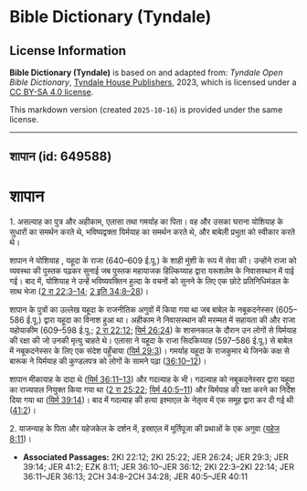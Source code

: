 # Bible Dictionary (Tyndale)

## License Information

**Bible Dictionary (Tyndale)** is based on and adapted from: _Tyndale Open Bible Dictionary_, [Tyndale House Publishers](https://tyndaleopenresources.com/), 2023, which is licensed under a [CC BY-SA 4.0 license](https://creativecommons.org/licenses/by-sa/4.0/legalcode.en).

This markdown version (created `2025-10-16`) is provided under the same license.



--------------------------------

## शापान (id: 649588)

शापान
=====

1\. असल्याह का पुत्र और अहीकाम, एलासा तथा गमर्याह का पिता। वह और उसका घराना योशियाह के सुधारों का समर्थन करते थे, भविष्यद्वक्ता यिर्मयाह का समर्थन करते थे, और बाबेली प्रभुता को स्वीकार करते थे।

शापान ने योशियाह , यहूदा के राजा (640–609 ई.पू.) के शाही मुंशी के रूप में सेवा की। उन्होंने राजा को व्यवस्था की पुस्तक पढ़कर सुनाई जब पुस्तक महायाजक हिल्किय्याह द्वारा यरूशलेम के निवासस्थान में पाई गई। बाद में, योशियाह ने उन्हें भविष्यवक्तिन हुल्दा के वचनों को सुनने के लिए एक छोटे प्रतिनिधिमंडल के साथ भेजा ([2 रा 22:3–14](https://ref.ly/2Kgs22:3-2Kgs22:14); [2 इति 34:8–28](https://ref.ly/2Chr34:8-2Chr34:28))।

शापान के पुत्रों का उल्लेख यहूदा के राजनीतिक अगुवों में किया गया था जब बाबेल के नबूकदनेस्सर (605–586 ई.पू.) द्वारा यहूदा का विनाश हुआ था। अहीकाम ने निवासस्थान की मरम्मत में सहायता की और राजा यहोयाकीम (609–598 ई.पू.; [2 रा 22:12](https://ref.ly/2Kgs22:12); [यिर्म 26:24](https://ref.ly/Jer26:24)) के शासनकाल के दौरान उन लोगों से यिर्मयाह की रक्षा की जो उनकी मृत्यु चाहते थे। एलासा ने यहूदा के राजा सिदकिय्याह (597–586 ई.पू.) से बाबेल में नबूकदनेस्सर के लिए एक संदेश पहुँचाया ([यिर्म 29:3](https://ref.ly/Jer29:3))। गमर्याह यहूदा के राजकुमार थे जिनके कक्ष से बारूक ने यिर्मयाह की कुण्डलपत्र को लोगों के सामने पढ़ा ([36:10–12](https://ref.ly/Jer36:10-Jer36:12))।

शापान मीकायाह के दादा थे ([यिर्म 36:11–13](https://ref.ly/Jer36:11-Jer36:13)) और गदल्याह के भी। गदल्याह को नबूकदनेस्सर द्वारा यहूदा का राज्यपाल नियुक्त किया गया था ([2 रा 25:22](https://ref.ly/2Kgs25:22); [यिर्म 40:5–11](https://ref.ly/Jer40:5-Jer40:11)) और यिर्मयाह की रक्षा करने का निर्देश दिया गया था ([यिर्म 39:14](https://ref.ly/Jer39:14))। बाद में गदल्याह की हत्या इश्माएल के नेतृत्व में एक समूह द्वारा कर दी गई थी ([41:2](https://ref.ly/Jer41:2))।

2\. याजन्याह के पिता और यहेजकेल के दर्शन में, इस्राएल में मूर्तिपूजा की प्रथाओं के एक अगुवा ([यहेज 8:11](https://ref.ly/Ezek8:11))।

* **Associated Passages:** 2KI 22:12; 2KI 25:22; JER 26:24; JER 29:3; JER 39:14; JER 41:2; EZK 8:11; JER 36:10–JER 36:12; 2KI 22:3–2KI 22:14; JER 36:11–JER 36:13; 2CH 34:8–2CH 34:28; JER 40:5–JER 40:11

